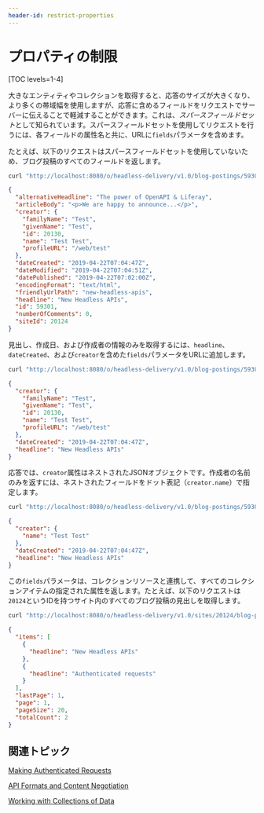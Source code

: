 ```yaml
---
header-id: restrict-properties
---
```


# プロパティの制限

[TOC levels=1-4]

大きなエンティティやコレクションを取得すると、応答のサイズが大きくなり、より多くの帯域幅を使用しますが、応答に含めるフィールドをリクエストでサーバーに伝えることで軽減することができます。これは、*スパースフィールドセット*として知られています。スパースフィールドセットを使用してリクエストを行うには、各フィールドの属性名と共に、URLに`fields`パラメータを含めます。

たとえば、以下のリクエストはスパースフィールドセットを使用していないため、ブログ投稿のすべてのフィールドを返します。

```bash
curl "http://localhost:8080/o/headless-delivery/v1.0/blog-postings/59301"  -u 'test@liferay.com:test'
```

```json
{
  "alternativeHeadline": "The power of OpenAPI & Liferay",
  "articleBody": "<p>We are happy to announce...</p>",
  "creator": {
    "familyName": "Test",
    "givenName": "Test",
    "id": 20130,
    "name": "Test Test",
    "profileURL": "/web/test"
  },
  "dateCreated": "2019-04-22T07:04:47Z",
  "dateModified": "2019-04-22T07:04:51Z",
  "datePublished": "2019-04-22T07:02:00Z",
  "encodingFormat": "text/html",
  "friendlyUrlPath": "new-headless-apis",
  "headline": "New Headless APIs",
  "id": 59301,
  "numberOfComments": 0,
  "siteId": 20124
}
```

見出し、作成日、および作成者の情報のみを取得するには、`headline`、`dateCreated`、および`creator`を含めた`fields`パラメータをURLに追加します。

```bash
curl "http://localhost:8080/o/headless-delivery/v1.0/blog-postings/59301?fields=headline,dateCreated,creator"  -u 'test@liferay.com:test'
```

```json
{
  "creator": {
    "familyName": "Test",
    "givenName": "Test",
    "id": 20130,
    "name": "Test Test",
    "profileURL": "/web/test"
  },
  "dateCreated": "2019-04-22T07:04:47Z",
  "headline": "New Headless APIs"
}
```

応答では、`creator`属性はネストされたJSONオブジェクトです。作成者の名前のみを返すには、ネストされたフィールドをドット表記（`creator.name`）で指定します。

```bash
curl "http://localhost:8080/o/headless-delivery/v1.0/blog-postings/59301?fields=headline,dateCreated,creator.name"  -u 'test@liferay.com:test'
```

```json
{
  "creator": {
    "name": "Test Test"
  },
  "dateCreated": "2019-04-22T07:04:47Z",
  "headline": "New Headless APIs"
}
```

この`fields`パラメータは、コレクションリソースと連携して、すべてのコレクションアイテムの指定された属性を返します。たとえば、以下のリクエストは`20124`というIDを持つサイト内のすべてのブログ投稿の見出しを取得します。

```bash
curl "http://localhost:8080/o/headless-delivery/v1.0/sites/20124/blog-postings/?fields=headline"  -u 'test@liferay.com:test'
```

```json
{
  "items": [
    {
      "headline": "New Headless APIs"
    },
    {
      "headline": "Authenticated requests"
    }
  ],
  "lastPage": 1,
  "page": 1,
  "pageSize": 20,
  "totalCount": 2
}
```

## 関連トピック

[Making Authenticated Requests](/docs/7-1/tutorials/-/knowledge_base/t/making-authenticated-requests)

[API Formats and Content Negotiation](/docs/7-1/tutorials/-/knowledge_base/t/api-formats-and-content-negotiation)

[Working with Collections of Data](/docs/7-1/tutorials/-/knowledge_base/t/working-with-collections-of-data)
